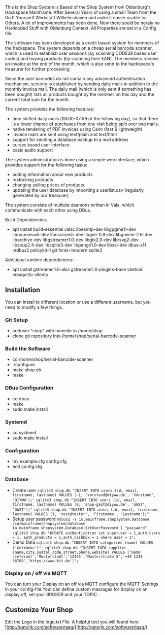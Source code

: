 This is the Shop System is Based of the Shop System from Oldenburg's Hackspace Mainframe.
After Several Years of using a small Team from the Do It Yourserlf Werkstatt Wilhelmshaven 
and make it easier usable for Others. A lot of improvements has been done. Now there sould 
be neraly no Hardcoded Stuff with Oldenburg Context. All Properties are set in a Config file.

The software has been developed as a credit based system for members of the
hackspace. The system depends on a cheap serial barcode scanner, which is used
to establish user sessions (by scanning CODE39 based user codes) and buying
products (by scanning their EAN). The members receive an invoice at the end of
the month, which is also send to the hackspace's treasurer for further processing.

Since the user barcodes do not contain any advanced authentication mechanism,
security is established by sending daily mails in addition to the monthly
invoice mail. The daily mail (which is only sent if something has been bought)
lists all products bought by the member on this day and the current total sum
for the month.

The system provides the following features:
 * time shifted daily mails (08:00-07:59 of the following day), so that there
   is a lower chance of purchases from one visit being split over two mails.
 * native rendering of PDF invoices using Cairo (fast & lightweight)
 * invoice mails are sent using text/plain and text/html
 * support for sending a database backup to a mail address
 * curses based user interface
 * basic audio support

The system administration is done using a simple web interface, which provides
support for the following tasks:
 * adding information about new products
 * restocking products
 * changing selling prices of products
 * updating the user database by importing a userlist.csv
   (regularly generated by our treasurer)

The system consists of multiple daemons written in Vala, which communicate
with each other using DBus.

Build Dependencies:
 * apt install build-essential valac libesmtp-dev libgpgme11-dev libncursesw5-dev libncurses5-dev libgee-0.8-dev libgmime-2.6-dev libarchive-dev libgstreamer1.0-dev libgtk2.0-dev librsvg2-dev libsoup2.4-dev libsqlite3-dev libpango1.0-dev libssl-dev dbus-x11 mdbus2 policykit-1 git fonts-lmodern sqlite3

Additional runtime dependencies:
 * apt install gstreamer1.0-alsa gstreamer1.0-plugins-base vbetool mosquitto-clients

## Installation

You can install to different location or use a different username,
but you need to modify a few things.

### Git Setup

 * adduser "shop" with homedir in /home/shop
 * clone git repository into /home/shop/serial-barcode-scanner

### Build the Software

 * cd /home/shop/serial-barcode-scanner
 * ./configure
 * make shop.db
 * make

### DBus Configuration 

 * cd dbus
 * make
 * sudo make install

### Systemd 

 * cd systemd
 * sudo make install

### Configuration 

 * mv example.cfg config.cfg
 * edit config.cfg

### Database

 * Create user
 `sqlite3 shop.db "INSERT INTO users (id, email, firstname, lastname) VALUES (-1, 'vorstand@diyww.de', 'Vorstand', 'DIYWW');"`
  `sqlite3 shop.db "INSERT INTO users (id, email, firstname, lastname) VALUES (0, 'shop-gast@diyww.de', 'GAST', 'GAST');"`
  `sqlite3 shop.db "INSERT INTO users (id, email, firstname, lastname) VALUES (1, 'test@tester', 'Firstname', 'Lastname');"`
 * Setup user password
   `mdbus2 -s io.mainframe.shopsystem.Database /io/mainframe/shopsystem/database io.mainframe.shopsystem.Database.SetUserPassword 1 "password"`
   `sqlite3 shop.db "UPDATE authentication set superuser = 1,auth_users = 1, auth_products = 1,auth_cashbox = 1 where user = 1";`
 * Demo Data
 `sqlite3 shop.db "INSERT INTO categories (name) VALUES ('Getränke')";`
 `sqlite3 shop.db "INSERT INTO supplier (name,city,postal_code,street,phone,website) VALUES ('Demo Lieferant','Musterstadt','12345','Musterstraße 5','+49 1234 56789','https://www.ktt.de')";`
 
### Display on / off via MQTT
You can turn your Display on an off via MQTT
configure the MQTT-Settings in your config-file
Yout can define custom massages for display on an display off, set your BROKER and your TOPIC

## Customize Your Shop

Edit the Logo in the logo.txt File.
A helpful tool you will found here [http://patorjk.com/software/taag/](http://patorjk.com/software/taag/)
